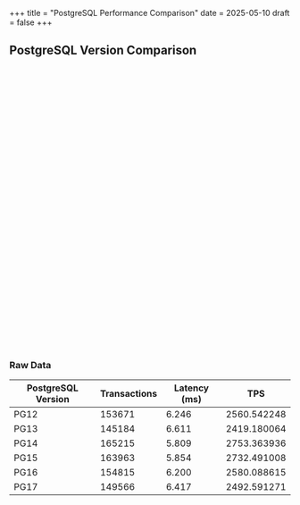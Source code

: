 +++
title = "PostgreSQL Performance Comparison"
date = 2025-05-10
draft = false
+++

## PostgreSQL Version Comparison

<div style="height: 500px;">
    <canvas id="performanceChart"></canvas>
</div>
<script src="https://cdn.jsdelivr.net/npm/chart.js"></script>

### Raw Data

| PostgreSQL Version | Transactions | Latency (ms) | TPS |
|-------------------|--------------|--------------|-----|
| PG12 | 153671 | 6.246 | 2560.542248 |
| PG13 | 145184 | 6.611 | 2419.180064 |
| PG14 | 165215 | 5.809 | 2753.363936 |
| PG15 | 163963 | 5.854 | 2732.491008 |
| PG16 | 154815 | 6.200 | 2580.088615 |
| PG17 | 149566 | 6.417 | 2492.591271 |

<script>
document.addEventListener('DOMContentLoaded', function() {
    const ctx = document.getElementById('performanceChart');
    const data = {
        labels: ['PG12', 'PG13', 'PG14', 'PG15', 'PG16', 'PG17'],
        datasets: [
            {
                label: 'Transactions Processed',
                data: [153671,145184,165215,163963,154815,149566],
                borderColor: 'rgb(255, 99, 132)',
                backgroundColor: 'rgba(255, 99, 132, 0.5)',
                yAxisID: 'y'
            },
            {
                label: 'Latency Average (ms)',
                data: [6.246,6.611,5.809,5.854,6.200,6.417],
                borderColor: 'rgb(54, 162, 235)',
                backgroundColor: 'rgba(54, 162, 235, 0.5)',
                yAxisID: 'y1'
            },
            {
                label: 'TPS',
                data: [2560.542248,2419.180064,2753.363936,2732.491008,2580.088615,2492.591271],
                borderColor: 'rgb(75, 192, 192)',
                backgroundColor: 'rgba(75, 192, 192, 0.5)',
                yAxisID: 'y2'
            }
        ]
    };

    const config = {
        type: 'bar',
        data: data,
        options: {
            responsive: true,
            interaction: {
                mode: 'index',
                intersect: false,
            },
            stacked: false,
            scales: {
                y: {
                    type: 'linear',
                    display: true,
                    position: 'left',
                    title: {
                        display: true,
                        text: 'Transactions'
                    }
                },
                y1: {
                    type: 'linear',
                    display: true,
                    position: 'right',
                    title: {
                        display: true,
                        text: 'Latency (ms)'
                    },
                    grid: {
                        drawOnChartArea: false
                    }
                },
                y2: {
                    type: 'linear',
                    display: true,
                    position: 'right',
                    title: {
                        display: true,
                        text: 'TPS'
                    },
                    grid: {
                        drawOnChartArea: false
                    }
                }
            }
        }
    };

    new Chart(ctx, config);
});
</script>
